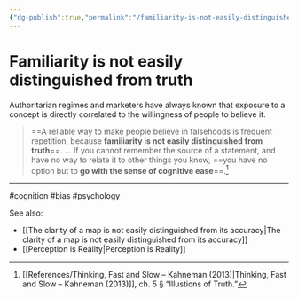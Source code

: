 ```yaml
---
{"dg-publish":true,"permalink":"/familiarity-is-not-easily-distinguished-from-truth/"}
---
```



# Familiarity is not easily distinguished from truth

Authoritarian regimes and marketers have always known that exposure to a concept is directly correlated to the willingness of people to believe it.

> ==A reliable way to make people believe in falsehoods is frequent repetition, because **familiarity is not easily distinguished from truth**==. … If you cannot remember the source of a statement, and have no way to relate it to other things you know, ==you have no option but to **go with the sense of cognitive ease**==.[^1]


---
#cognition #bias #psychology 

See also:
- [[The clarity of a map is not easily distinguished from its accuracy\|The clarity of a map is not easily distinguished from its accuracy]]
- [[Perception is Reality\|Perception is Reality]]

[^1]: [[References/Thinking, Fast and Slow – Kahneman (2013)\|Thinking, Fast and Slow – Kahneman (2013)]], ch. 5 § “Illustions of Truth.”